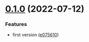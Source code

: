 # [0.1.0](https://github.com/maxmilhas-org/nodejs-grafana-annotations/compare/v0.0.0...v0.1.0) (2022-07-12)


### Features

* first version ([e075610](https://github.com/maxmilhas-org/nodejs-grafana-annotations/commit/e075610a05f491017ce82f0f91bc735f095af51d))
